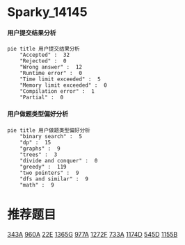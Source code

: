 # Sparky_14145

<!-- tabs:start -->



#### **用户提交结果分析**

```mermaid
pie title 用户提交结果分析
    "Accepted" :  32
    "Rejected" :  0
    "Wrong answer" :  12
    "Runtime error" :  0
    "Time limit exceeded" :  5
    "Memory limit exceeded" :  0
    "Compilation error" :  1
    "Partial" :  0
```

#### **用户做题类型偏好分析**

```mermaid
pie title 用户做题类型偏好分析
    "binary search" :  5
    "dp" :  15
    "graphs" :  9
    "trees" :  3
    "divide and conquer" :  0
    "greedy" :  119
    "two pointers" :  9
    "dfs and similar" :  9
    "math" :  9
```



<!-- tabs:end -->
# 推荐题目
[343A](https://codeforces.com/contest/343/problem/A)
[960A](https://codeforces.com/contest/960/problem/A)
[22E](https://codeforces.com/contest/22/problem/E)
[1365G](https://codeforces.com/contest/1365/problem/G)
[977A](https://codeforces.com/contest/977/problem/A)
[1272F](https://codeforces.com/contest/1272/problem/F)
[733A](https://codeforces.com/contest/733/problem/A)
[1174D](https://codeforces.com/contest/1174/problem/D)
[545D](https://codeforces.com/contest/545/problem/D)
[1155B](https://codeforces.com/contest/1155/problem/B)
